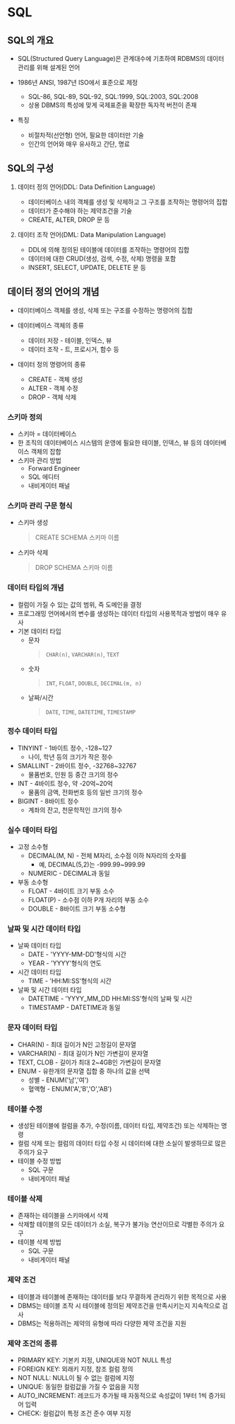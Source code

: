 # SQL
## SQL의 개요
* SQL(Structured Query Language)은 관계대수에 기초하여 RDBMS의 데이터 관리를 위해 설계된 언어
* 1986년 ANSI, 1987년 ISO에서 표준으로 제정
    * SQL-86, SQL-89, SQL-92, SQL:1999, SQL:2003, SQL:2008
    * 상용 DBMS의 특성에 맞게 국제표준을 확장한 독자적 버전이 존재
 
 * 특징
    * 비절차적(선언형) 언어, 필요한 데이터만 기술
    * 인간의 언어와 매우 유사하고 간단, 명료

## SQL의 구성
1. 데이터 정의 언어(DDL: Data Definition Language)
    * 데이터베이스 내의 객체를 생성 및 삭제하고 그 구조를 조작하는 명령어의 집합
    * 데이터가 준수해야 하는 제약조건을 기술
    * CREATE, ALTER, DROP 문 등

2. 데이터 조작 언어(DML: Data Manipulation Language)
    * DDL에 의해 정의된 테이블에 데이터를 조작하는 명령어의 집합
    * 데이터에 대한 CRUD(생성, 검색, 수정, 삭제) 명령을 포함
    * INSERT, SELECT, UPDATE, DELETE 문 등

## 데이터 정의 언어의 개념
* 데이터베이스 객체를 생성, 삭제 또는 구조를 수정하는 명령어의 집합
* 데이터베이스 객체의 종류
    * 데이터 저장 - 테이블, 인덱스, 뷰
    * 데이터 조작 - 트, 프로시거, 함수 등

* 데이터 정의 명령어의 종류
    * CREATE - 객체 생성
    * ALTER - 객체 수정
    * DROP - 객체 삭제

### 스키마 정의
* 스키마 = 데이터베이스
* 한 조직의 데이터베이스 시스템의 운영에 필요한 테이블, 인덱스, 뷰 등의 데이터베이스 객체의 잡합
* 스키마 관리 방법
    * Forward Engineer
    * SQL 에디터
    * 내비게이터 패널

### 스키마 관리 구문 형식
* 스키마 생성
    > CREATE SCHEMA 스키마 이름

* 스키마 삭제
    > DROP SCHEMA 스키마 이름

### 데이터 타입의 개념
* 컬럼이 가질 수 있는 값의 범위, 즉 도메인을 결정
* 프로그래밍 언어에서의 변수를 생성하는 데이터 타입의 사용목적과 방법이 매우 유사
* 기본 데이터 타입
    * 문자
        > `CHAR(n)`, `VARCHAR(n)`, `TEXT`
    * 숫자
        > `INT`, `FLOAT`, `DOUBLE`, `DECIMAL(m, n)`
    * 날짜/시간
        > `DATE`, `TIME`, `DATETIME`, `TIMESTAMP`

### 정수 데이터 타입
* TINYINT - 1바이트 정수, -128~127
    * 나이, 학년 등의 크기가 작은 정수
* SMALLINT - 2바이트 정수, -32768~32767
    * 물품번호, 인원 등 중간 크기의 정수
* INT -  4바이트 정수, 약 -20억~20억
    * 물품의 금액, 전화번호 등의 일반 크기의 정수
* BIGINT - 8바이트 정수
    * 계좌의 잔고, 천문학적인 크기의 정수

### 실수 데이터 타입
* 고정 소수형
    * DECIMAL(M, N) - 전체 M자리, 소수점 이하 N자리의 숫자를
        * 예, DECIMAL(5,2)는 -999.99~999.99
    * NUMERIC - DECIMAL과 동일
* 부동 소수형
    * FLOAT - 4바이트 크기 부동 소수
    * FLOAT(P) - 소수점 이하 P개 자리의 부동 소수
    * DOUBLE - 8바이트 크기 부동 소수형

### 날짜 및 시간 데이터 타입
* 날짜 데이터 타입
    * DATE - 'YYYY-MM-DD'형식의 시간
    * YEAR - 'YYYY'형식의 연도
* 시간 데이터 타입
    * TIME - 'HH:MI:SS'형식의 시간
* 날짜 및 시간 데이터 타입
    * DATETIME - 'YYYY_MM_DD HH:MI:SS'형식의 날짜 및 시간
    * TIMESTAMP - DATETIME과 동일

### 문자 데이터 타입
* CHAR(N) - 최대 길이가 N인 고정길이 문자열
* VARCHAR(N) - 최대 길이가 N인 가변길이 문자열
* TEXT, CLOB - 길이가 최대 2~4GB인 가변길이 문자열
* ENUM - 유한개의 문자열 집합 중 하나의 값을 선택
    * 성별 - ENUM('남','여')
    * 혈액형 - ENUM('A','B','O','AB')

### 테이블 수정
* 생성된 테이블에 컬럼을 추가, 수정(이름, 데이터 타입, 제약조건) 또는 삭제하는 명령
* 컬럼 삭제 또는 컬럼의 데이터 타입 수정 시 데이터에 대한 소실이 발생하므로 많은 주의가 요구
* 테이블 수정 방법
    * SQL 구문
    * 내비게이터 패널

### 테이블 삭제
* 존재하는 테이블을 스키마에서 삭제
* 삭제할 테이블의 모든 데이터가 소실, 복구가 불가능 연산이므로 각별한 주의가 요구
* 테이블 삭제 방법
    * SQL 구문
    * 내비게이터 패널

### 제약 조건
* 테이블과 테이블에 존재하는 데이터를 보다 무결하게 관리하기 위한 목적으로 사용
* DBMS는 테이블 조작 시 테이블에 정의된 제약조건을 만족시키는지 지속적으로 검사
* DBMS는 적용하려는 제약의 유형에 따라 다양한 제약 조건을 지원

### 제약 조건의 종류
* PRIMARY KEY: 기본키 지정, UNIQUE와 NOT NULL 특성
* FOREIGN KEY: 외래키 지정, 참조 컬럼 정의
* NOT NULL: NULL이 될 수 없는 컬럼에 지정
* UNIQUE: 동일한 컬럼값을 가질 수 없음을 지정
* AUTO_INCREMENT: 레코드가 추가될 때 자동적으로 속성값이 1부터 1씩 증가되어 입력
* CHECK: 컬럼값이 특정 조건 준수 여부 지정

